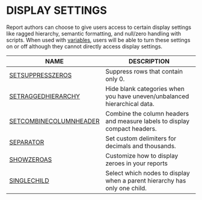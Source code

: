 # DISPLAY SETTINGS

Report authors can choose to give users access to certain display settings like ragged hierarchy, semantic formatting, and null/zero handling with scripts. When used with [variables](../../../working-with-inforiver/18.-variables/), users will be able to turn these settings on or off although they cannot directly access display settings.

| NAME                                                 | DESCRIPTION                                                                |
| ---------------------------------------------------- | -------------------------------------------------------------------------- |
| [SETSUPPRESSZEROS](setsuppresszeros.md)              | Suppress rows that contain only 0.                                         |
| [SETRAGGEDHIERARCHY](setraggedhierarchy.md)          | Hide blank categories when you have uneven/unbalanced hierarchical data.   |
| [SETCOMBINECOLUMNHEADER](setcombinecolumnheader.md)  | Combine the column headers and measure labels to display compact headers.  |
| [SEPARATOR](separator.md)                            | Set custom delimiters for decimals and thousands.                          |
| [SHOWZEROAS](showzeroas.md)                          | Customize how to display zeroes in your reports                            |
| [SINGLECHILD](singlechild.md)                        | Select which nodes to display when a parent hierarchy has only one child.  |
